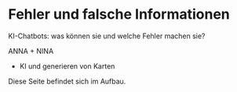 # Fehler und falsche Informationen

KI-Chatbots: was können sie und welche Fehler machen sie?

ANNA + NINA

- KI und generieren von Karten
 
Diese Seite befindet sich im Aufbau.